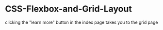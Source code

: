 # CSS-Flexbox-and-Grid-Layout
clicking the "learn more" button in the index page takes you to the grid page
